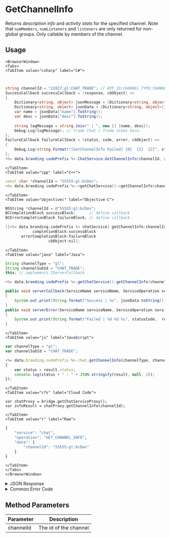 # GetChannelInfo

Returns *description info* and *activity stats* for the specified channel. Note that `numMembers`, `numListeners` and `listeners` are only returned for non-global groups. Only callable by members of the channel.



<PartialServop service_name="chat" operation_name="GET_CHANNEL_INFO" />

## Usage

```mdx-code-block
<BrowserWindow>
<Tabs>
<TabItem value="csharp" label="C#">
```

```csharp


string channelId = "22817:gl:CHAT_TRADE"; // APP_ID:CHANNEL_TYPE:CHANNEL_ID
SuccessCallback successCallback = (response, cbObject) =>
{
	Dictionary<string, object> jsonMessage = (Dictionary<string, object>)JsonFx.Json.JsonReader.Deserialize(response);
	Dictionary<string, object> jsonData = (Dictionary<string, object>)jsonMessage["data"];
	var name = jsonData["name"].ToString();
	var desc = jsonData["desc"].ToString();
	
	string logMessage = string.Join(" | ", new [] {name, desc});
	Debug.Log(logMessage); // Trade Chat | Trade items here.
};
FailureCallback failureCallback = (status, code, error, cbObject) =>
{
	Debug.Log(string.Format("[GetChannelInfo Failed] {0}  {1}  {2}", status, code, error));
};
<%= data.branding.codePrefix %>.ChatService.GetChannelInfo(channelId, successCallback, failureCallback);
```

```mdx-code-block
</TabItem>
<TabItem value="cpp" label="C++">
```

```cpp
const char *channelId = "55555:gl:bcDev";
<%= data.branding.codePrefix %>->getChatService()->getChannelInfo(channelId, this);
```

```mdx-code-block
</TabItem>
<TabItem value="objectivec" label="Objective-C">
```

```objectivec
NSString *channelId = @"55555:gl:bcDev";
BCCompletionBlock successBlock;      // define callback
BCErrorCompletionBlock failureBlock; // define callback

[[<%= data.branding.codePrefix %> chatService] getChannelInfo:channelId
            completionBlock:successBlock
       errorCompletionBlock:failureBlock
                   cbObject:nil];
```

```mdx-code-block
</TabItem>
<TabItem value="java" label="Java">
```

```java
String channelType = "gl";
String channelSubId = "CHAT_TRADE";
this; // implements IServerCallback

<%= data.branding.codePrefix %>.getChatService().getChannelInfo(channelType, channelSubId, this);

public void serverCallback(ServiceName serviceName, ServiceOperation serviceOperation, JSONObject jsonData)
{
    System.out.print(String.format("Success | %s", jsonData.toString()));
}
public void serverError(ServiceName serviceName, ServiceOperation serviceOperation, int statusCode, int reasonCode, String jsonError)
{
    System.out.print(String.format("Failed | %d %d %s", statusCode,  reasonCode, jsonError.toString()));
}
```

```mdx-code-block
</TabItem>
<TabItem value="js" label="JavaScript">
```

```javascript
var channelType = "gl";
var channelSubId = "CHAT_TRADE";

<%= data.branding.codePrefix %>.chat.getChannelInfo(channelType, channelSubId, result =>
{
	var status = result.status;
	console.log(status + " : " + JSON.stringify(result, null, 2));
});
```

```mdx-code-block
</TabItem>
<TabItem value="cfs" label="Cloud Code">
```

```cfscript
var chatProxy = bridge.getChatServiceProxy();
var infoResult = chatProxy.getChannelInfo(channelId);
```

```mdx-code-block
</TabItem>
<TabItem value="r" label="Raw">
```

```r
{
	"service": "chat",
	"operation": "GET_CHANNEL_INFO",
	"data": {
		"channelId": "55555:gl:bcDev"
	}
}
```

```mdx-code-block
</TabItem>
</Tabs>
</BrowserWindow>
```

<details>
<summary>JSON Response</summary>

```json
{
    "data": {
        "id": "22817:gl:CHAT_TRADE",
        "type": "gl",
        "code": "CHAT_TRADE",
        "name": "Trade Chat",
        "desc": "Trade items here.",
        "stats": {
            "messageCount": 25
        }
    },
    "status": 200
}
```
</details>

<details>
<summary>Common Error Code</summary>

### Status Codes
Code | Name | Description
---- | ---- | -----------
40346 | CHAT_INVALID_CHANNEL_ID | The channel id provided is invalid.
40601 | RTT_NOT_ENABLED | RTT must be enabled for this feature

</details>


## Method Parameters
Parameter | Description
--------- | -----------
channelId | The id of the channel


